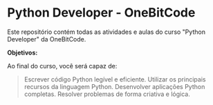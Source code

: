 # Python Developer - OneBitCode

Este repositório contém todas as atividades e aulas do curso "Python Developer" da OneBitCode.


**Objetivos:**

Ao final do curso, você será capaz de:

>   Escrever código Python legível e eficiente.
>   Utilizar os principais recursos da linguagem Python.
>   Desenvolver aplicações Python completas.
>   Resolver problemas de forma criativa e lógica.
